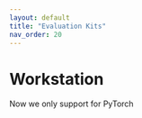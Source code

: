 ```yaml
---
layout: default
title: "Evaluation Kits"
nav_order: 20
---
```


# Workstation

Now we only support for PyTorch

